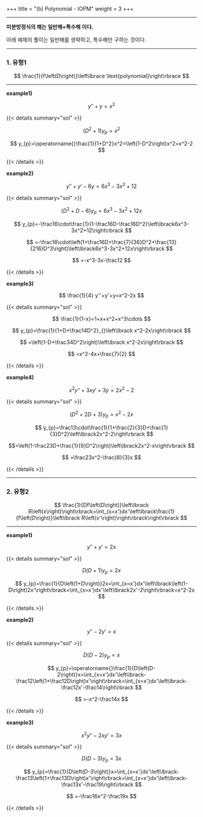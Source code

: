 +++
title = "(b) Polynomial - IOPM"
weight = 3
+++

---

**미분방정식의 해는 일반해+특수해 이다.**

아래 예제의 풀이는 일반해를 생략하고, 특수해만 구하는 것이다. 

---

### 1. 유형1

$$
\frac{1}{f\left(D\right)}\left\lbrace \text{polynomial}\right\rbrace
$$

<hr>

**example1)**

$$
y''+y=x^2
$$

{{< details summary="sol" >}}

$$
\left(D^2+1\right)y_{p}=x^2
$$

$$
y_{p}=\operatorname{}\frac{1}{1+D^2}x^2=\left(1-D^2\right)x^2=x^2-2
$$

{{< /details >}}

**example2)**

$$
y''+y'-6y=6x^3-3x^2+12
$$

{{< details summary="sol" >}}

$$
\left(D^2+D-6\right)y_{p}=6x^3-3x^2+12x
$$

$$
y_{p}=-\frac16\cdot\frac{1}{1-\frac16D-\frac16D^2}\left\lbrack6x^3-3x^2+12\right\rbrack
$$

$$
=-\frac16\cdot\left(1+\frac16D+\frac{7}{36}D^2+\frac{13}{216}D^3\right)\left\lbrack6x^3-3x^2+12x\right\rbrack
$$

$$
=-x^3-3x-\frac12
$$

{{< /details >}}

**example3)**

$$
\frac{1}{4} y''+y'+y=x^2-2x
$$

{{< details summary="sol" >}}

$$
\frac{1}{1-x}=1+x+x^2+x^3\cdots
$$

$$
y_{p}=\frac{1}{1+D+\frac14D^2}_{}\left\lbrack x^2-2x\right\rbrack
$$

$$
=\left(1-D+\frac34D^2\right)\left\lbrack x^2-2x\right\rbrack
$$

$$
=x^2-4x+\frac{7}{2}
$$

{{< /details >}}

**example4)**

$$
x^2y''+3xy'+3y=2x^2-2
$$

{{< details summary="sol" >}}

$$
\left(D^2+2D+3\right)y_{p}=x^2-2x
$$

$$
y_{p}=\frac13\cdot\frac{1}{1+\frac{2}{3}D+\frac{1}{3}D^2}\left\lbrack2x^2-2\right\rbrack 
$$

$$=\left(1-\frac23D+\frac{1}{9}D^2\right)\left\lbrack2x^2-x\right\rbrack
$$

$$
=\frac23x^2-\frac{8}{3}x
$$

{{< /details >}}

---

### 2. 유형2

$$
\frac{1}{Df\left(D\right)}\left\lbrack R\left(x\right)\right\rbrack=\int_{x=x'}dx'\left\lbrack\frac{1}{f\left(D\right)}\left\lbrack R\left(x'\right)\right\rbrack\right\rbrack
$$

<hr>

**example1)**

$$
y''+y'=2x
$$

{{< details summary="sol" >}}

$$
D\left(D+1\right)y_{p}=2x 
$$

$$
y_{p}=\frac{1}{D\left(1+D\right)}2x=\int_{x=x'}dx'\left\lbrack\left(1-D\right)2x'\right\rbrack=\int_{x=x'}dx'\left\lbrack2x'-2\right\rbrack=x^2-2x
$$

{{< /details >}}

**example2)**

$$
y''-2y'=x
$$

{{< details summary="sol" >}}

$$
D\left(D-2\right)y_{p}=x 
$$

$$
y_{p}=\operatorname{}\frac{1}{D\left(D-2\right)}x=\int_{x=x'}dx'\left\lbrack-\frac12\left(1+\frac12D\right)x'\right\rbrack=\int_{x=x'}dx'\left\lbrack-\frac12x'-\frac14\right\rbrack
$$

$$
=-x^2-\frac14x
$$

{{< /details >}}

**example3)**

$$
x^2y''-2xy'=3x
$$

{{< details summary="sol" >}}

$$
D\left(D-3\right)y_{p}=3x
$$

$$
y_{p}=\frac{1}{D\left(D-3\right)}x=\int_{x=x'}dx'\left\lbrack-\frac13\left(1+\frac13D\right)x'\right\rbrack=\int_{x=x'}dx'\left\lbrack-\frac13x'-\frac19\right\rbrack
$$

$$
=-\frac16x^2-\frac19x
$$

{{< /details >}}
